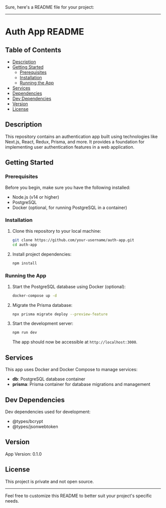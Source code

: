 Sure, here's a README file for your project:

---

# Auth App README

## Table of Contents

- [Description](#description)
- [Getting Started](#getting-started)
    - [Prerequisites](#prerequisites)
    - [Installation](#installation)
    - [Running the App](#running-the-app)
- [Services](#services)
- [Dependencies](#dependencies)
- [Dev Dependencies](#dev-dependencies)
- [Version](#version)
- [License](#license)

## Description

This repository contains an authentication app built using technologies like Next.js, React, Redux, Prisma, and more. It provides a foundation for implementing user authentication features in a web application.

## Getting Started

### Prerequisites

Before you begin, make sure you have the following installed:

- Node.js (v14 or higher)
- PostgreSQL
- Docker (optional, for running PostgreSQL in a container)

### Installation

1. Clone this repository to your local machine:

   ```sh
   git clone https://github.com/your-username/auth-app.git
   cd auth-app
   ```

2. Install project dependencies:

   ```sh
   npm install
   ```

### Running the App

1. Start the PostgreSQL database using Docker (optional):

   ```sh
   docker-compose up -d
   ```

2. Migrate the Prisma database:

   ```sh
   npx prisma migrate deploy --preview-feature
   ```

3. Start the development server:

   ```sh
   npm run dev
   ```

   The app should now be accessible at `http://localhost:3000`.

## Services

This app uses Docker and Docker Compose to manage services:

- **db**: PostgreSQL database container
- **prisma**: Prisma container for database migrations and management


## Dev Dependencies

Dev dependencies used for development:

- @types/bcrypt
- @types/jsonwebtoken

## Version

App Version: 0.1.0

## License

This project is private and not open source.

---

Feel free to customize this README to better suit your project's specific needs.
